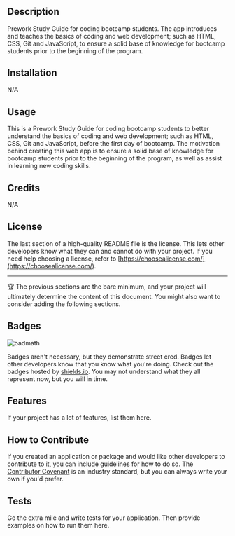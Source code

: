 # <TK-Prework-Study-Guide>

## Description

Prework Study Guide for coding bootcamp students. The app introduces and teaches the basics of coding and web development; such as HTML, CSS, Git and JavaScript, to ensure a solid base of knowledge for bootcamp students prior to the beginning of the program.

## Installation

N/A

## Usage

This is a Prework Study Guide for coding bootcamp students to better understand the basics of coding and web development; such as HTML, CSS, Git and JavaScript, before the first day of bootcamp. The motivation behind creating this web app is to ensure a solid base of knowledge for bootcamp students prior to the beginning of the program, as well as assist in learning new coding skills.

## Credits

N/A

## License

The last section of a high-quality README file is the license. This lets other developers know what they can and cannot do with your project. If you need help choosing a license, refer to [https://choosealicense.com/](https://choosealicense.com/).

---

🏆 The previous sections are the bare minimum, and your project will ultimately determine the content of this document. You might also want to consider adding the following sections.

## Badges

![badmath](https://img.shields.io/github/languages/top/nielsenjared/badmath)

Badges aren't necessary, but they demonstrate street cred. Badges let other developers know that you know what you're doing. Check out the badges hosted by [shields.io](https://shields.io/). You may not understand what they all represent now, but you will in time.

## Features

If your project has a lot of features, list them here.

## How to Contribute

If you created an application or package and would like other developers to contribute to it, you can include guidelines for how to do so. The [Contributor Covenant](https://www.contributor-covenant.org/) is an industry standard, but you can always write your own if you'd prefer.

## Tests

Go the extra mile and write tests for your application. Then provide examples on how to run them here.
